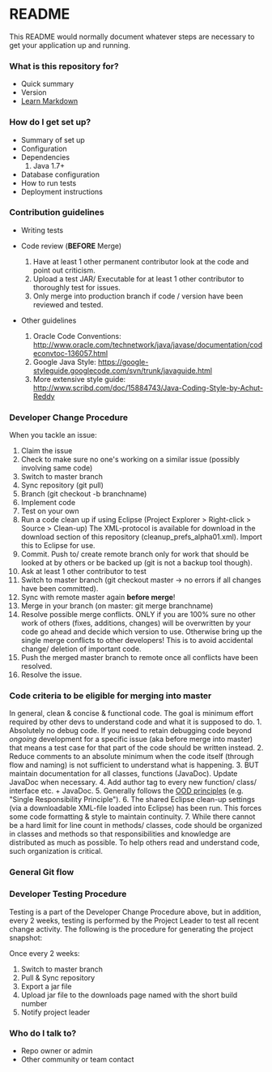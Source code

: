# README #

This README would normally document whatever steps are necessary to get your application up and running.

### What is this repository for? ###

* Quick summary
* Version
* [Learn Markdown](https://bitbucket.org/tutorials/markdowndemo)

### How do I get set up? ###

* Summary of set up
* Configuration
* Dependencies
    1. Java 1.7+
* Database configuration
* How to run tests
* Deployment instructions

### Contribution guidelines ###

* Writing tests
* Code review (**BEFORE** Merge)
    1. Have at least 1 other permanent contributor look at the code and point out criticism.
    2. Upload a test JAR/ Executable for at least 1 other contributor to thoroughly test for issues.
    3. Only merge into production branch if code / version have been reviewed and tested.

* Other guidelines
    1. Oracle Code Conventions: http://www.oracle.com/technetwork/java/javase/documentation/codeconvtoc-136057.html
    2. Google Java Style: https://google-styleguide.googlecode.com/svn/trunk/javaguide.html
    3. More extensive style guide: http://www.scribd.com/doc/15884743/Java-Coding-Style-by-Achut-Reddy

### Developer Change Procedure ###

When you tackle an issue:

1. Claim the issue
2. Check to make sure no one's working on a similar issue (possibly involving same code)
3. Switch to master branch
4. Sync repository (git pull)
5. Branch (git checkout -b branchname)
6. Implement code
7. Test on your own
8. Run a code clean up if using Eclipse (Project Explorer > Right-click > Source > Clean-up)
The XML-protocol is available for download in the download section of this repository (cleanup_prefs_alpha01.xml). Import this to Eclipse for use.
9. Commit. Push to/ create remote branch only for work that should be looked at by others or be backed up (git is not a backup tool though).
10. Ask at least 1 other contributor to test
11. Switch to master branch (git checkout master -> no errors if all changes have been committed).
12. Sync with remote master again **before merge**!
12. Merge in your branch (on master: git merge branchname)
13. Resolve possible merge conflicts. ONLY if you are 100% sure no other work of others (fixes, additions, changes) will be overwritten by your code go ahead and decide which version to use. Otherwise bring up the single merge conflicts to other developers! This is to avoid accidental change/ deletion of important code.
13. Push the merged master branch to remote once all conflicts have been resolved.
14. Resolve the issue.

### Code criteria to be eligible for merging into master ###
In general, clean & concise & functional code. The goal is minimum effort required by other devs to understand code and what it is supposed to do.
    1. Absolutely no debug code. If you need to retain debugging code beyond *ongoing* development for a specific issue (aka before merge into master) that means a test case for that part of the code should be written instead.
    2. Reduce comments to an absolute minimum when the code itself (through flow and naming) is not sufficient to understand what is happening. 
    3. BUT maintain documentation for all classes, functions (JavaDoc). Update JavaDoc when necessary.
    4. Add author tag to every new function/ class/ interface etc. + JavaDoc.
    5. Generally follows the [OOD principles](http://www.oodesign.com/design-principles.html) (e.g. "Single Responsibility Principle").
    6. The shared Eclipse clean-up settings (via a downloadable XML-file loaded into Eclipse) has been run. This forces some code formatting & style to maintain continuity.
    7. While there cannot be a hard limit for line count in methods/ classes, code should be organized in classes and methods so that responsibilities and knowledge are distributed as much as possible. To help others read and understand code, such organization is critical.

### General Git flow ### 


### Developer Testing Procedure ###

Testing is a part of the Developer Change Procedure above, but in addition, every 2 weeks, testing is performed by the Project Leader to test all recent change activity.  The following is the procedure for generating the project snapshot:

Once every 2 weeks:

1. Switch to master branch
2. Pull & Sync repository
3. Export a jar file
4. Upload jar file to the downloads page named with the short build number
5. Notify project leader

### Who do I talk to? ###

* Repo owner or admin
* Other community or team contact